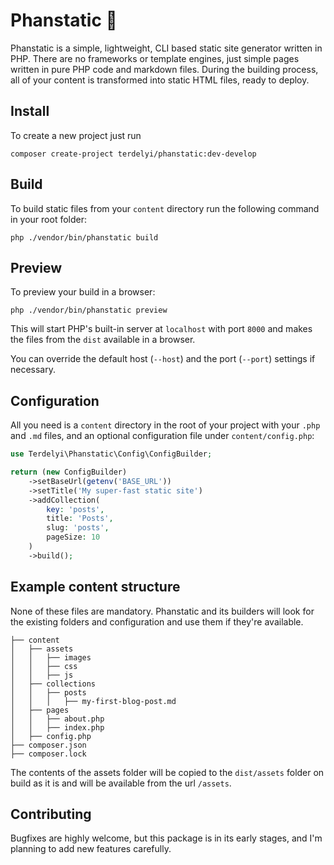 Phanstatic 👷‍
==========

Phanstatic is a simple, lightweight, CLI based static site generator written in PHP. There are no frameworks or template
engines, just simple pages written in pure PHP code and markdown files. During the building process, all of your content
is transformed into static HTML files, ready to deploy.

## Install

To create a new project just run

```
composer create-project terdelyi/phanstatic:dev-develop
```

## Build

To build static files from your `content` directory run the following command in your root folder:

```
php ./vendor/bin/phanstatic build
```

## Preview

To preview your build in a browser:

```
php ./vendor/bin/phanstatic preview
```

This will start PHP's built-in server at `localhost` with port `8000` and makes the files from the `dist` available in a
browser.

You can override the default host (`--host`) and the port (`--port`) settings if necessary.

## Configuration

All you need is a `content` directory in the root of your project with your `.php` and `.md` files, and an optional
configuration file under `content/config.php`:

```php
use Terdelyi\Phanstatic\Config\ConfigBuilder;

return (new ConfigBuilder)
    ->setBaseUrl(getenv('BASE_URL'))
    ->setTitle('My super-fast static site')
    ->addCollection(
        key: 'posts',
        title: 'Posts',
        slug: 'posts',
        pageSize: 10
    )
    ->build();
```

## Example content structure

None of these files are mandatory. Phanstatic and its builders will look for the existing folders and configuration
and use them if they're available.

```
├── content
│   ├── assets
│   │   ├── images
│   │   ├── css
│   │   ├── js
│   ├── collections
│   │   ├── posts
│   │   │   ├── my-first-blog-post.md
│   ├── pages
│   │   ├── about.php
│   │   ├── index.php
│   ├── config.php
├── composer.json
├── composer.lock
```

The contents of the assets folder will be copied to the `dist/assets` folder on build as it is and will be available
from the url `/assets`.

## Contributing

Bugfixes are highly welcome, but this package is in its early stages, and I'm planning to add new features carefully.